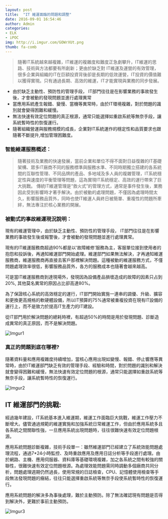 ```yaml
---
layout: post
title:  "IT 維運面臨的問題和調整"
date: 2016-09-01 16:54:46
author: Admin
categories: 
- ELK 
- iPOC
img: http://i.imgur.com/GOWrXUt.png
thumb: fa-comb
---
```


>隨著IT系統越來越複雜，IT維運的複雜度和難度正急劇攀升，IT維運的思路、技術與方法都要有所創新；更由於缺乏對 IT維運及運營的有效管理，很多企業與組織的IT在巨額投資背後卻是長期的低效運營，IT投資的價值難以獲得實現。只有通過長期、高效的維運，IT才能實現與業務的同步發展。

- 由於缺乏主動性、預防性的管理手段， IT部門往往是在影響業務的事故發生後，才會被動的發現問題並進行處理異常
- 當應用系統產生報錯、變慢、當機等異常時，由於IT環境複雜，對於問題的識別就會變得困難和緩慢。
- 無法快速有效定位問題的真正根源，通常只能選擇如重啟系統等無奈手段，讓系統暫時性的恢復運行。
- 隨著組織營運與服務規模的成長，企業對IT系統運作的穩定性和品質要求也跟隨著不斷提升,增加管理困難度。


### 智能維運服務概述：
> 隨著技術及業務的快速發展，當前企業和單位不得不面對日益復雜的IT基礎架構、眾多IT廠商不同的服務標準與服務水準、不同時期獨立搭建的各系統間的互聯性管理、不同品牌的產品、多地域及多人員的複雜管理，IT系統穩定性與速度的平衡管理等問題，這為實現IT系統穩定、高效的運行帶來了巨大挑戰。
傳統IT維運管理是“救火式”的管理方式，通常是事件發生後，業務因此受到影響時才著手解決。由於被動的處理問題，不僅因為處理時間太久，影響服務品質外，同時也使IT維運人員終日被簡單、重複性的問題所牽絆，無法專注於核心業務的開展。

### 被動式的事故維運現況說明：

現有的維運管理中，由於缺乏主動性、預防性的管理手段， IT部門往往是在影響業務的事故發生後或報警後，才會被動的發現問題並進行處理異常。

現有的IT維運服務商超過90%都是以‘故障維修’服務為主，客服單位接到使用者的抱怨和投訴後，再通知維運部門開始處理。維運部門如果無法解決，才再通知維運服務商，維運服務商再直接去客戶那裡解決問題。這種被動的維運服務方式，不僅問題處理效率很低，影響服務品質外，各方的服務成本也隨著會越來越高。

可是當IT維運服務商到達現場外，發現因為設備產品損壞造成的故障的因素只占到20%, 其他莫名異常的原因占比卻高達80%。

為了保證核心系統的高效穩定的運行，IT部門開始實施一連串的調優、升級、擴容和更換更高規格的軟硬體設備，所以IT預算的75%通常被重複投資在現有IT設備的運行上，而不是致力於提高IT生產力的IT建設。

  從IT部門用於解決問題的總耗時裡，有超過50%的時間是用於發現問題、診斷造成異常的真正原因，而不是解決問題。

![Imgur1](http://i.imgur.com/9un464L.png)

### 真正的問題到底在哪裡?
隨著資料量和應用複雜度持續增加，當核心應用出現如變慢、報錯、停止響應等異常時，由於IT維運部門缺乏有效的管理手段、經驗和時間，對於問題的識別和解決就會變得困難和緩慢，無法快速有效定位問題的根源，通常只能選擇如重啟系統等無奈手段，讓系統暫時性的恢復運行。

![Imgur2](http://i.imgur.com/dCNtD3V.png)

## IT 維運部門的挑戰:
經過幾年建設，IT系統基本進入維運期，維運工作面臨巨大挑戰，維運工作壓力不斷增大。儘管通過規範的維運實施和加強系統日常維運工作，但由於應用系統多且各系統之間關聯性強，一旦應用系統出現問題時，往往很難快速有效定位問題根源。

應用系統問題診斷複雜，技術手段單一：雖然維運部門已經建立了系統效能問題處理流程，通過7*24小時監控、及時重啟應用及應用日誌分析等手段進行處理。由於網路、主機、應用伺服器、資料庫等基礎環境複雜，加之各系統之間有較強的關聯性，很難快速有效定位問題根源。為處理效能問題需同時調動多個廠商共同分析，問題處理週期仍然過長，使用常規的日誌檢查，CPU、記憶體使用檢查等手段無法發現問題的癥結，往往只能選擇重啟系統等無奈手段使系統暫時性的恢復運行。

應用系統問題的解決多為事後處理，難於主動預防。除了無法確認現有問題是否得到解決外，更難於事前主動預防。

![Imgur3](http://i.imgur.com/TaHWFho.png)


